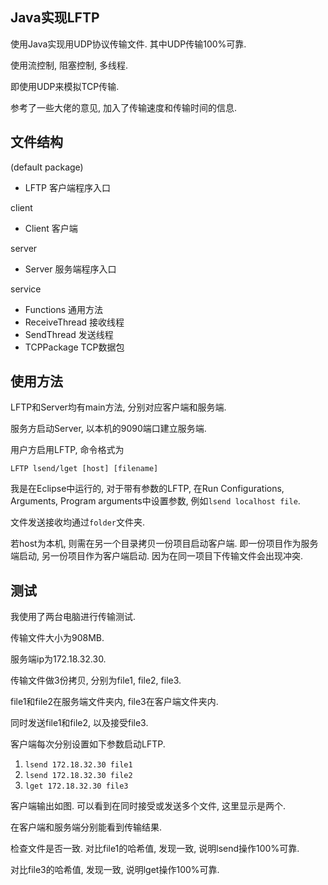 ## Java实现LFTP
使用Java实现用UDP协议传输文件. 其中UDP传输100%可靠.

使用流控制, 阻塞控制, 多线程.

即使用UDP来模拟TCP传输.

参考了一些大佬的意见, 加入了传输速度和传输时间的信息.

## 文件结构
(default package)
- LFTP 客户端程序入口

client
- Client 客户端

server
- Server 服务端程序入口

service
- Functions 通用方法
- ReceiveThread 接收线程
- SendThread 发送线程
- TCPPackage TCP数据包
## 使用方法
LFTP和Server均有main方法, 分别对应客户端和服务端.

服务方启动Server, 以本机的9090端口建立服务端.

用户方启用LFTP, 命令格式为
```
LFTP lsend/lget [host] [filename]
```
我是在Eclipse中运行的, 对于带有参数的LFTP, 在Run Configurations, Arguments, Program arguments中设置参数, 例如`lsend localhost file`.

文件发送接收均通过`folder`文件夹.

若host为本机, 则需在另一个目录拷贝一份项目启动客户端. 即一份项目作为服务端启动, 另一份项目作为客户端启动. 因为在同一项目下传输文件会出现冲突.

## 测试

我使用了两台电脑进行传输测试.

传输文件大小为908MB.

服务端ip为172.18.32.30.

传输文件做3份拷贝, 分别为file1, file2, file3.

file1和file2在服务端文件夹内, file3在客户端文件夹内.

同时发送file1和file2, 以及接受file3.

客户端每次分别设置如下参数启动LFTP.

1. `lsend 172.18.32.30 file1`
2. `lsend 172.18.32.30 file2`
3. `lget 172.18.32.30 file3`

客户端输出如图. 可以看到在同时接受或发送多个文件, 这里显示是两个.

在客户端和服务端分别能看到传输结果.

检查文件是否一致. 对比file1的哈希值, 发现一致, 说明lsend操作100%可靠.

对比file3的哈希值, 发现一致, 说明lget操作100%可靠.